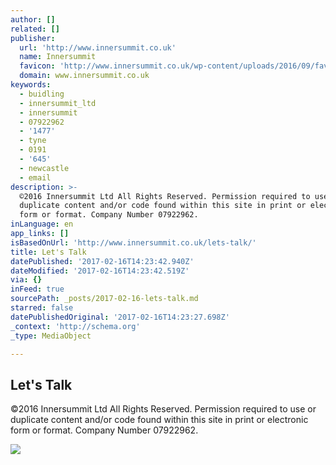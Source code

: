 ```yaml
---
author: []
related: []
publisher:
  url: 'http://www.innersummit.co.uk'
  name: Innersummit
  favicon: 'http://www.innersummit.co.uk/wp-content/uploads/2016/09/favicon.ico'
  domain: www.innersummit.co.uk
keywords:
  - buidling
  - innersummit_ltd
  - innersummit
  - 07922962
  - '1477'
  - tyne
  - 0191
  - '645'
  - newcastle
  - email
description: >-
  ©2016 Innersummit Ltd All Rights Reserved. Permission required to use or
  duplicate content and/or code found within this site in print or electronic
  form or format. Company Number 07922962.
inLanguage: en
app_links: []
isBasedOnUrl: 'http://www.innersummit.co.uk/lets-talk/'
title: Let's Talk
datePublished: '2017-02-16T14:23:42.940Z'
dateModified: '2017-02-16T14:23:42.519Z'
via: {}
inFeed: true
sourcePath: _posts/2017-02-16-lets-talk.md
starred: false
datePublishedOriginal: '2017-02-16T14:23:27.698Z'
_context: 'http://schema.org'
_type: MediaObject

---
```

<article style=""><h1>Let's Talk</h1><p>©2016 Innersummit Ltd All Rights Reserved. Permission required to use or duplicate content and/or code found within this site in print or electronic form or format. Company Number 07922962.</p><img src="http://www.innersummit.co.uk/wp-content/uploads/2014/07/speak-were-listening.jpeg" /></article>